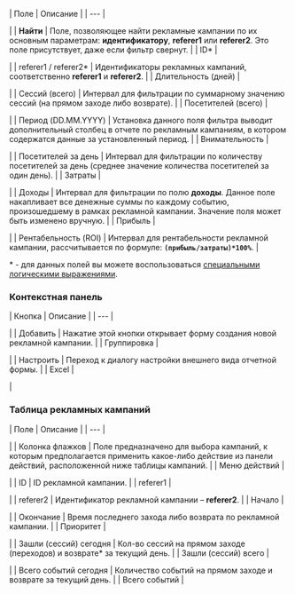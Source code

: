 | Поле | Описание |
| --- |

|
| **Найти** | Поле, позволяющее найти рекламные кампании по их основным параметрам: **идентификатору**, **referer1** или **referer2**.   Это поле присутствует, даже если фильтр свернут. |
| ID\* |

|
| referer1 / referer2\* | Идентификаторы рекламных кампаний, соответственно **referer1** и **referer2**. |
| Длительность (дней) |

|
| Сессий (всего) | Интервал для фильтрации по суммарному значению сессий (на прямом заходе либо возврате). |
| Посетителей (всего) |

|
| Период (DD.MM.YYYY) | Установка данного поля фильтра выводит дополнительный столбец в отчете по рекламным кампаниям, в котором содержатся данные за установленный период. |
| Внимательность |

|
| Посетителей за день | Интервал для фильтрации по количеству посетителей за день (среднее значение количества посетителей за один день). |
| Затраты |

|
| Доходы | Интервал для фильтрации по полю **доходы**. Данное поле накапливает все денежные суммы по каждому событию, произошедшему в рамках рекламной кампании. Значение поля может быть изменено вручную. |
| Прибыль |

|
| Рентабельность (ROI) | Интервал для рентабельности рекламной кампании, рассчитывается по формуле: **`(прибыль/затраты)*100%`**. |

\* - для данных полей вы можете воспользоваться [специальными логическими выражениями](https://dev.1c-bitrix.ru/api_help/main/general/filter.php).

### Контекстная панель

| Кнопка | Описание |
| --- |

|
| Добавить | Нажатие этой кнопки открывает форму создания новой рекламной кампании. |
| Группировка |

|
| Настроить | Переход к диалогу настройки внешнего вида отчетной формы. |
| Excel |

|

### Таблица рекламных кампаний

| Поле | Описание |
| --- |

|
| Колонка флажков | Поле предназначено для выбора кампаний, к которым предполагается применить какое-либо действие из панели действий, расположенной ниже таблицы кампаний. |
| Меню действий |

|
| ID | ID рекламной кампании. |
| referer1 |

|
| referer2 | Идентификатор рекламной кампании – **referer2**. |
| Начало |

|
| Окончание | Время последнего захода либо возврата по рекламной кампании. |
| Приоритет |

|
| Зашли (сессий) сегодня | Кол-во сессий на прямом заходе (переходов) и возврате\* за текущий день. |
| Зашли (сессий) всего |

|
| Всего событий сегодня | Количество событий на прямом заходе и возврате за текущий день. |
| Всего событий |